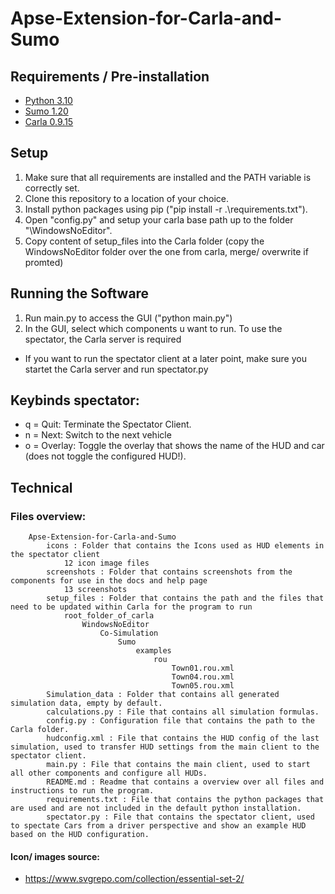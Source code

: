 # Apse-Extension-for-Carla-and-Sumo

## Requirements / Pre-installation
* [Python 3.10](https://www.python.org/downloads/)
* [Sumo 1.20](https://sumo.dlr.de/docs/Downloads.php)
* [Carla 0.9.15](https://carla.readthedocs.io/en/0.9.15/download/)

## Setup
1. Make sure that all requirements are installed and the PATH variable is correctly set.
2. Clone this repository to a location of your choice.
3. Install python packages using pip ("pip install -r .\requirements.txt").
4. Open "config.py" and setup your carla base path up to the folder "\WindowsNoEditor".
5. Copy content of setup_files into the Carla folder (copy the WindowsNoEditor folder over the one from carla, merge/ overwrite if promted)

## Running the Software
1. Run main.py to access the GUI ("python main.py")
2. In the GUI, select which components u want to run. To use the spectator, the Carla server is required
* If you want to run the spectator client at a later point, make sure you startet the Carla server and run spectator.py

## Keybinds spectator:

* q = Quit: Terminate the Spectator Client.
* n = Next: Switch to the next vehicle
* o = Overlay: Toggle the overlay that shows the name of the HUD and car (does not toggle the configured HUD!).

## Technical

### Files overview:
  ```ultree
      Apse-Extension-for-Carla-and-Sumo
          icons : Folder that contains the Icons used as HUD elements in the spectator client 
              12 icon image files
          screenshots : Folder that contains screenshots from the components for use in the docs and help page
              13 screenshots
          setup_files : Folder that contains the path and the files that need to be updated within Carla for the program to run
              root_folder_of_carla
                  WindowsNoEditor
                      Co-Simulation
                          Sumo
                              examples
                                  rou
                                      Town01.rou.xml
                                      Town04.rou.xml
                                      Town05.rou.xml
          Simulation_data : Folder that contains all generated simulation data, empty by default.
          calculations.py : File that contains all simulation formulas.
          config.py : Configuration file that contains the path to the Carla folder.
          hudconfig.xml : File that contains the HUD config of the last simulation, used to transfer HUD settings from the main client to the spectator client.
          main.py : File that contains the main client, used to start all other components and configure all HUDs.
          README.md : Readme that contains a overview over all files and instructions to run the program.
          requirements.txt : File that contains the python packages that are used and are not included in the default python installation.
          spectator.py : File that contains the spectator client, used to spectate Cars from a driver perspective and show an example HUD based on the HUD configuration.
  ```

#### Icon/ images source:

* https://www.svgrepo.com/collection/essential-set-2/


